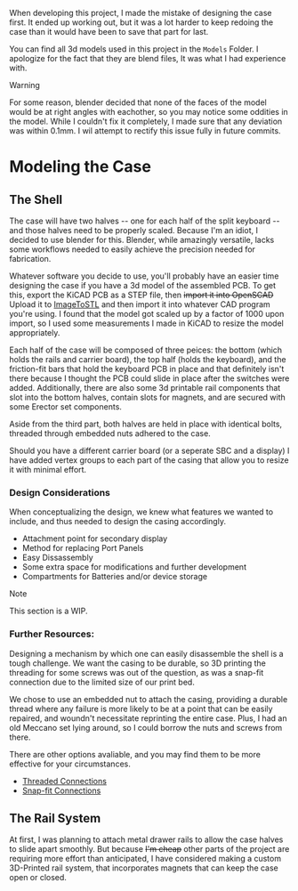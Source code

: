 When developing this project, I made the mistake of designing the case first. It ended up working out, but it was a lot harder to keep redoing the case than it would have been to save that part for last.

You can find all 3d models used in this project in the `Models` Folder. I apologize for the fact that they are blend files, It was what I had experience with.

>[!WARNING]
>For some reason, blender decided that none of the faces of the model would be at right angles with eachother, so you may notice some oddities in the model. While I couldn't fix it completely, I made sure that any deviation was within 0.1mm. I wil attempt to rectify this issue fully in future commits.

# Modeling the Case
## The Shell
The case will have two halves -- one for each half of the split keyboard -- and those halves need to be properly scaled. Because I'm an idiot, I decided to use blender for this. Blender, while amazingly versatile, lacks some workflows needed to easily achieve the precision needed for fabrication.

Whatever software you decide to use, you'll probably have an easier time designing the case if you have a 3d model of the assembled PCB. To get this, export the KiCAD PCB as a STEP file, then ~~import it into OpenSCAD~~ Upload it to [ImageToSTL](https://imagetostl.com/convert/file/step/to/stl) and then import it into whatever CAD program you're using. I found that the model got scaled up by a factor of 1000 upon import, so I used some measurements I made in KiCAD to resize the model appropriately.

Each half of the case will be composed of three peices: the bottom (which holds the rails and carrier board), the top half (holds the keyboard), and the friction-fit bars that hold the keyboard PCB in place and that definitely isn't there because I thought the PCB could slide in place after the switches were added. Additionally, there are also some 3d printable rail components that slot into the bottom halves, contain slots for magnets, and are secured with some Erector set components.

Aside from the third part, both halves are held in place with identical bolts, threaded through embedded nuts adhered to the case.

Should you have a different carrier board (or a seperate SBC and a display) I have added vertex groups to each part of the casing that allow you to resize it with minimal effort.

### Design Considerations
When conceptualizing the design, we knew what features we wanted to include, and thus needed to design the casing accordingly.

- Attachment point for secondary display
- Method for replacing Port Panels
- Easy Dissassembly
- Some extra space for modifications and further development
- Compartments for Batteries and/or device storage

>[!NOTE]
>This section is a WIP.

### Further Resources:
Designing a mechanism by which one can easily disassemble the shell is a tough challenge. We want the casing to be durable, so 3D printing the threading for some screws was out of the question, as was a snap-fit connection due to the limited size of our print bed.

We chose to use an embedded nut to attach the casing, providing a durable thread where any failure is more likely to be at a point that can be easily repaired, and woundn't necessitate reprinting the entire case. Plus, I had an old Meccano set lying around, so I could borrow the nuts and screws from there.

There are other options avaliable, and you may find them to be more effective for your circumstances.
- [Threaded Connections](https://www.hubs.com/knowledge-base/how-assemble-3d-printed-parts-threaded-fasteners/)
- [Snap-fit Connections](https://www.hubs.com/knowledge-base/how-design-snap-fit-joints-3d-printing/)
## The Rail System
At first, I was planning to attach metal drawer rails to allow the case halves to slide apart smoothly. But because ~~I'm cheap~~ other parts of the project are requiring more effort than anticipated, I have considered making a custom 3D-Printed rail system, that incorporates magnets that can keep the case open or closed.